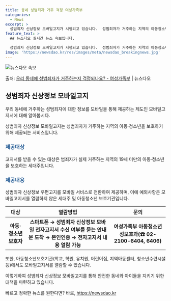 ```yaml
---
title: 동네 성범죄자 거주 걱정 여성가족부
categories:
  - News
excerpt: >
  성범죄자 신상정보 모바일고지가 시행되고 있습니다.  성범죄자가 거주하는 지역의 아동청소년 보호자에게 카카오톡…
feature_text: >
  ## 뉴스다오 실시간 뉴스 속보입니다.

  성범죄자 신상정보 모바일고지가 시행되고 있습니다.  성범죄자가 거주하는 지역의 아동청소년 보호자에게 카카오톡…
image: 'https://newsdao.kr/res/images/meta/newsdao_breakingnews.jpg'
---
```


![뉴스다오 속보](https://newsdao.kr/res/images/meta/newsdao_breakingnews.jpg)

<p>출처: <a href="https://newsdao.kr/2706" rel="dofollow">우리 동네에 성범죄자가 거주하는지 걱정되나요? - 여성가족부</a> | 뉴스다오</p>

<h2 data-ke-size="size26">성범죄자 신상정보 모바일고지</h2>
우리 동네에 거주하는 성범죄자에 대한 정보를 모바일을 통해 제공하는 제도인 모바일고지서에 대해 알아봅시다.

<p data-ke-size="size16">성범죄자 신상정보 모바일고지는 성범죄자가 거주하는 지역의 아동·청소년을 보호하기 위해 제공되는 서비스입니다.</p>

<h3><b><span style="color: #1a5490;">제공대상</span></b></h3>
고지서를 받을 수 있는 대상은 범죄자가 실제 거주하는 지역의 19세 미만의 아동·청소년을 보호하는 세대주입니다.

<h3><b><span style="color: #1a5490;">제공내용</span></b></h3>
성범죄자 신상정보 우편고지를 모바일 서비스로 전환하여 제공하며, 이에 예외사항은 모바일고지서를 열람하지 않은 세대주 및 아동청소년 보호기관입니다.

<table>
<thead>
<tr>
<th>대상</th>
<th>열람방법</th>
<th>문의</th>
</tr>
</thead>
<tbody>
<tr>
<td style="text-align: center; height: 17px;"><b>아동·청소년 보호자</b></td>
<td style="text-align: center; height: 17px;"><b>스마트폰 → 성범죄자 신상정보 모바일 전자고지서 수신 여부를 묻는 안내문 도착 → 본인인증 → 전자고지서 내용 열람 가능</b></td>
<td style="text-align: center; height: 17px;"><b>여성가족부 아동청소년성보호과(☎ 02-2100-6404, 6406)</b></td>
</tr>
</tbody>
</table>

<p data-ke-size="size16">또한, 아동청소년보호기관(학교, 학원, 유치원, 어린이집, 지역아동센터, 청소년수련시설 등)에서도 모바일고지서를 열람할 수 있습니다.</p>

<p data-ke-size="size16">이렇게하여 성범죄자 신상정보 모바일고지를 통해 안전한 동네와 아이들을 지키기 위한 대책을 마련하고 있습니다.</p> 

빠르고 정확한 뉴스를 원한다면? 바로, <a href="https://newsdao.kr" rel="dofollow">https://newsdao.kr</a>


    
